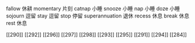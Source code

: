 




fallow 休耕
momentary 片刻
catnap 小睡
snooze 小睡
nap 小睡
doze 小睡
sojourn 逗留
stay 逗留
stop 停留
superannuation 退休
recess 休息
break 休息
rest 休息

[[290]]
[[292]]
[[296]]
[[297]]
[[298]]
[[293]]
[[295]]
[[291]]
[[294]]
[[284]]